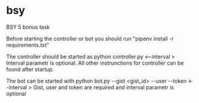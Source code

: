 # bsy
BSY 5 bonus task

Before starting the controller or bot you should run "pipenv install -r requirements.txt"

The controller should be started as python controller.py <--interval <number>>
Interval parametr is optional.
All other instrunctions for controller can be found after startup.

The bot can be started with python bot.py --gist <gist_id> --user <token> --token <token> <--interval <number>>
Gist, user and token are required and interval parametr is optional
